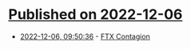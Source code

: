 # [Published on 2022-12-06](index.md)

* [2022-12-06, 09:50:36](https://news.ycombinator.com/item?id=33877587) - [FTX Contagion](https://www.mollywhite.net/etc/ftx-contagion)
